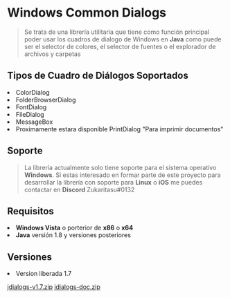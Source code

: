 #  Windows Common Dialogs
>Se trata de una librería utilitaria que tiene como función principal poder usar los cuadros de dialogo de Windows en **Java** como puede ser el selector de colores, el selector de fuentes o el explorador de archivos y carpetas

## Tipos de Cuadro de Diálogos Soportados
<li>ColorDialog
<li>FolderBrowserDialog
<li>FontDialog
<li>FileDialog
<li>MessageBox
<li>Proximamente estara disponible PrintDialog "Para imprimir documentos"

## Soporte
>La librería actualmente solo tiene soporte para el sistema operativo **Windows**. Si estas interesado en formar parte de este proyecto para desarrollar la librería con soporte para **Linux** o **iOS** me puedes contactar en **Discord** Zukaritasu#0132

## Requisitos 
<li> <b>Windows Vista</b> o porterior de <b>x86</b> o <b>x64</b>
<li> <b>Java</b> versión 1.8 y versiones posteriores

## Versiones

<li> Version liberada 1.7<p>

[jdialogs-v1.7.zip](https://github.com/Zukaritasu/jdialogs/raw/main/jdialogs-v1.7.zip)
[jdialogs-doc.zip](https://github.com/Zukaritasu/jdialogs/raw/main/jdialogs-doc.zip)
